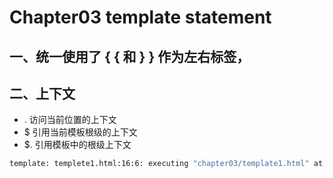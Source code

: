 # Chapter03 template statement

## 一、统一使用了 { { 和 } } 作为左右标签，



## 二、上下文

- .      访问当前位置的上下文
- $     引用当前模板根级的上下文
- $.    引用模板中的根级上下文



```bash
template: templete1.html:16:6: executing "chapter03/template1.html" at <.name>: can't evaluate field name in type int
```

